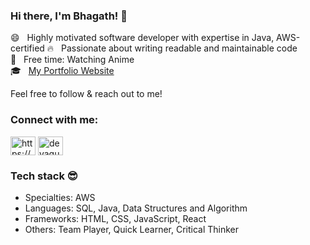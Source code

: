 ### Hi there, I'm Bhagath! 👋

😄 &nbsp; Highly motivated software developer with expertise in Java, AWS-certified
🔥 &nbsp; Passionate about writing readable and maintainable code     
🍵 &nbsp; Free time: Watching Anime  
🎓 &nbsp; [My Portfolio Website](https://bhagathdevaguptapu.netlify.app/)  

Feel free to follow &amp; reach out to me!  
<h3 align="left">Connect with me:</h3>
<p align="left">
<a href="https://www.linkedin.com/in/bhagath-devaguptapu/" target="blank"><img align="center" src="https://raw.githubusercontent.com/rahuldkjain/github-profile-readme-generator/master/src/images/icons/Social/linked-in-alt.svg" alt="https://www.linabhagath krishna vamsi devaguptapu kedin.com/in/bhagath-devaguptapu-3aa680226/" height="30" width="40" /></a>
<a href="https://instagram.com/devaguptapu_bhagath" target="blank"><img align="center" src="https://raw.githubusercontent.com/rahuldkjain/github-profile-readme-generator/master/src/images/icons/Social/instagram.svg" alt="devaguptapu_bhagath" height="30" width="40" /></a>
 

<br/>

### Tech stack 😎 
- Specialties: AWS
- Languages: SQL, Java, Data Structures and Algorithm  
- Frameworks:  HTML, CSS, JavaScript, React
- Others: Team Player, Quick Learner, Critical Thinker


<!--
**eastend-street/eastend-street** is a ✨ _special_ ✨ repository because its `README.md` (this file) appears on your GitHub profile.

Here are some ideas to get you started:

- 🔭 I’m currently working on ...
- 🌱 I’m currently learning ...
- 👯 I’m looking to collaborate on ...
- 🤔 I’m looking for help with ...
- 💬 Ask me about ...
- 📫 How to reach me: ...
- 😄 Pronouns: ...
- ⚡ Fun fact: ...


<h1 align="center">Hi 👋, I'm D Bhagath Krishna Vamsi</h1>
<h3 align="center">An enthusiastic frontend developer from India, enthusiastic about Cloud Edge Computing development.</h3>



<p align="left"> <img src="https://komarev.com/ghpvc/?username=bhagathdevaguptapu&label=Profile%20views&color=0e75b6&style=flat" alt="bhagathdevaguptapu" /> </p>



<h3 align="left">Connect with me:</h3>
<p align="left">
<a href="https://www.linkedin.com/in/bhagath-devaguptapu/" target="blank"><img align="center" src="https://raw.githubusercontent.com/rahuldkjain/github-profile-readme-generator/master/src/images/icons/Social/linked-in-alt.svg" alt="https://www.linabhagath krishna vamsi devaguptapu kedin.com/in/bhagath-devaguptapu-3aa680226/" height="30" width="40" /></a>
<a href="https://instagram.com/devaguptapu_bhagath" target="blank"><img align="center" src="https://raw.githubusercontent.com/rahuldkjain/github-profile-readme-generator/master/src/images/icons/Social/instagram.svg" alt="devaguptapu_bhagath" height="30" width="40" /></a>


</p>

<h3 align="left">Languages and Tools:</h3>
<p align="left">  <a href="https://www.cprogramming.com/" target="_blank" rel="noreferrer"> <img src="https://raw.githubusercontent.com/devicons/devicon/master/icons/c/c-original.svg" alt="c" width="40" height="40"/> </a> <a href="https://www.w3schools.com/css/" target="_blank" rel="noreferrer"> <img src="https://raw.githubusercontent.com/devicons/devicon/master/icons/css3/css3-original-wordmark.svg" alt="css3" width="40" height="40"/> </a> <a href="https://git-scm.com/" target="_blank" rel="noreferrer">  <img src="https://raw.githubusercontent.com/devicons/devicon/master/icons/html5/html5-original-wordmark.svg" alt="html5" width="40" height="40"/> </a> <a href="https://www.java.com" target="_blank" rel="noreferrer"> <img src="https://raw.githubusercontent.com/devicons/devicon/master/icons/java/java-original.svg" alt="java" width="40" height="40"/> </a> <a href="https://www.mongodb.com/" target="_blank" rel="noreferrer">  <img src="https://raw.githubusercontent.com/devicons/devicon/master/icons/mysql/mysql-original-wordmark.svg" alt="mysql" width="40" height="40"/> </a> <a href="https://reactjs.org/" target="_blank" rel="noreferrer"> <img src="https://raw.githubusercontent.com/devicons/devicon/master/icons/react/react-original-wordmark.svg" alt="react" width="40" height="40"/> </a> </p>

<p><img align="center" src="https://github-readme-stats.vercel.app/api/top-langs?username=bhagathdevaguptapu&show_icons=true&locale=en&layout=compact" alt="bhagathdevaguptapu" /></p>

<p><img align="center" src="https://github-readme-streak-stats.herokuapp.com/?user=bhagathdevaguptapu&" alt="bhagathdevaguptapu" /></p>
-->
